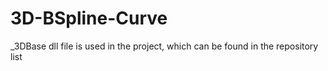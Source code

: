 # 3D-BSpline-Curve

_3DBase dll file is used in the project, which can be found in the repository list 
